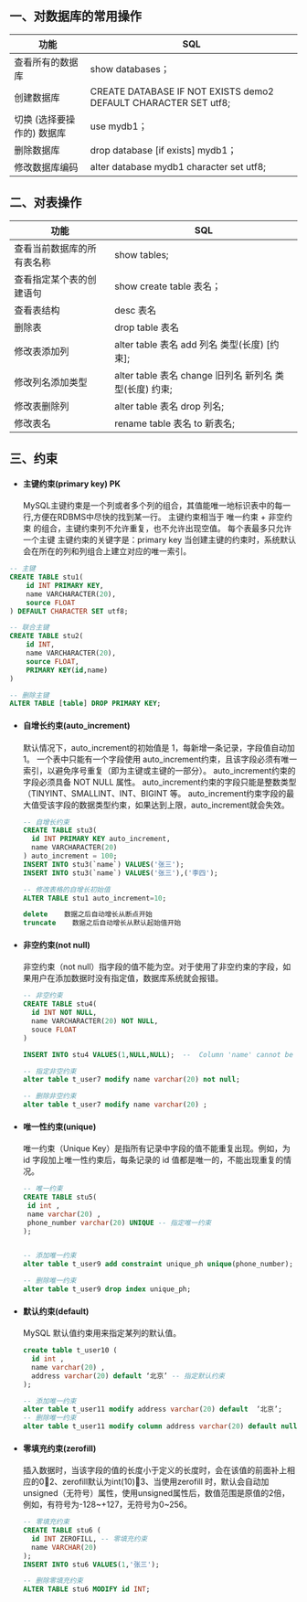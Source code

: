 ## 一、对数据库的常用操作

| 功能                       | **SQL**                                                      |
| -------------------------- | ------------------------------------------------------------ |
| 查看所有的数据库           | show databases；                                             |
| 创建数据库                 | CREATE DATABASE IF NOT EXISTS demo2 DEFAULT CHARACTER SET utf8; |
| 切换 (选择要操作的) 数据库 | use mydb1；                                                  |
| 删除数据库                 | drop database [if exists] mydb1；                            |
| 修改数据库编码             | alter database mydb1 character set utf8;                     |

## 二、对表操作

| 功能                       | **SQL**                                                |
| -------------------------- | ------------------------------------------------------ |
| 查看当前数据库的所有表名称 | show tables;                                           |
| 查看指定某个表的创建语句   | show create table 表名；                               |
| 查看表结构                 | desc 表名                                              |
| 删除表                     | drop table 表名                                        |
| 修改表添加列               | alter table 表名 add 列名 类型(长度) [约束];           |
| 修改列名添加类型           | alter table 表名 change 旧列名 新列名 类型(长度) 约束; |
| 修改表删除列               | alter table 表名 drop 列名;                            |
| 修改表名                   | rename table 表名 to 新表名;                           |

## 三、约束

- #### 主键约束(primary key) PK

  MySQL主键约束是一个列或者多个列的组合，其值能唯一地标识表中的每一行,方便在RDBMS中尽快的找到某一行。
  主键约束相当于 唯一约束 + 非空约束 的组合，主键约束列不允许重复，也不允许出现空值。
  每个表最多只允许一个主键
  主键约束的关键字是：primary key
  当创建主键的约束时，系统默认会在所在的列和列组合上建立对应的唯一索引。

```sql
-- 主键
CREATE TABLE stu1(
	id INT PRIMARY KEY,
	name VARCHARACTER(20),
	source FLOAT
) DEFAULT CHARACTER SET utf8;

-- 联合主键
CREATE TABLE stu2(
	id INT,
	name VARCHARACTER(20),
	source FLOAT,
	PRIMARY KEY(id,name)
)

-- 删除主键
ALTER TABLE [table] DROP PRIMARY KEY;
```

- #### 自增长约束(auto_increment)

  默认情况下，auto_increment的初始值是 1，每新增一条记录，字段值自动加 1。
  一个表中只能有一个字段使用 auto_increment约束，且该字段必须有唯一索引，以避免序号重复（即为主键或主键的一部分）。
  auto_increment约束的字段必须具备 NOT NULL 属性。
  auto_increment约束的字段只能是整数类型（TINYINT、SMALLINT、INT、BIGINT 等。
  auto_increment约束字段的最大值受该字段的数据类型约束，如果达到上限，auto_increment就会失效。

  ```sql
  -- 自增长约束
  CREATE TABLE stu3(
  	id INT PRIMARY KEY auto_increment,
  	name VARCHARACTER(20)
  ) auto_increment = 100;
  INSERT INTO stu3(`name`) VALUES('张三');
  INSERT INTO stu3(`name`) VALUES('张三'),('李四');
  
  -- 修改表格的自增长初始值
  ALTER TABLE stu1 auto_increment=10;
  
  delete    数据之后自动增长从断点开始
  truncate    数据之后自动增长从默认起始值开始
  ```

  

- #### 非空约束(not null)

  非空约束（not null）指字段的值不能为空。对于使用了非空约束的字段，如果用户在添加数据时没有指定值，数据库系统就会报错。

  ```sql
  -- 非空约束  
  CREATE TABLE stu4(
  	id INT NOT NULL,
  	name VARCHARACTER(20) NOT NULL,
  	souce FLOAT
  )
  
  INSERT INTO stu4 VALUES(1,NULL,NULL);  --  Column 'name' cannot be null
  
  -- 指定非空约束
  alter table t_user7 modify name varchar(20) not null; 
  
  -- 删除非空约束
  alter table t_user7 modify name varchar(20) ; 
  ```

- #### 唯一性约束(unique)

  唯一约束（Unique Key）是指所有记录中字段的值不能重复出现。例如，为 id 字段加上唯一性约束后，每条记录的 id 值都是唯一的，不能出现重复的情况。

  ```sql
  -- 唯一约束
  CREATE TABLE stu5( 
   id int , 
   name varchar(20) , 
   phone_number varchar(20) UNIQUE -- 指定唯一约束 
  );
  
  
  -- 添加唯一约束
  alter table t_user9 add constraint unique_ph unique(phone_number);
  
  -- 删除唯一约束
  alter table t_user9 drop index unique_ph;
  ```

  

- #### 默认约束(default)

  MySQL 默认值约束用来指定某列的默认值。

  ```sql
  create table t_user10 ( 
    id int , 
    name varchar(20) , 
    address varchar(20) default ‘北京’ -- 指定默认约束 
  );
  
  -- 添加唯一约束
  alter table t_user11 modify address varchar(20) default  ‘北京’;
  -- 删除唯一约束
  alter table t_user11 modify column address varchar(20) default null;
  ```

- #### 零填充约束(zerofill)

  插入数据时，当该字段的值的长度小于定义的长度时，会在该值的前面补上相应的02、zerofill默认为int(10)3、当使用zerofill 时，默认会自动加unsigned（无符号）属性，使用unsigned属性后，数值范围是原值的2倍，例如，有符号为-128~+127，无符号为0~256。

  ```sql
  -- 零填充约束
  CREATE TABLE stu6 ( 
    id INT ZEROFILL, -- 零填充约束
    name VARCHAR(20)   
  );
  INSERT INTO stu6 VALUES(1,'张三');
  
  -- 删除零填充约束
  ALTER TABLE stu6 MODIFY id INT;
  ```

  


